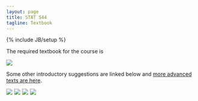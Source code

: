 ```yaml
---
layout: page
title: STAT 544
tagline: Textbook
---
```

{% include JB/setup %}

The required textbook for the course is 

<a href="http://www.amazon.com/gp/product/1439840954/ref=as_li_tl?ie=UTF8&camp=1789&creative=390957&creativeASIN=1439840954&linkCode=as2&tag=jarnieassprod-20&linkId=3HFCNUPX52YW2EVV"><img border="0" src="http://ws-na.amazon-adsystem.com/widgets/q?_encoding=UTF8&ASIN=1439840954&Format=_SL110_&ID=AsinImage&MarketPlace=US&ServiceVersion=20070822&WS=1&tag=jarnieassprod-20" ></a><img src="http://ir-na.amazon-adsystem.com/e/ir?t=jarnieassprod-20&l=as2&o=1&a=1439840954" width="1" height="1" border="0" alt="" style="border:none !important; margin:0px !important;" />

Some other introductory suggestions are linked below and [more advanced texts are here](../stat615/textbook.html).

<a rel="nofollow" href="http://www.amazon.com/gp/product/0124058884/ref=as_li_tl?ie=UTF8&camp=1789&creative=390957&creativeASIN=0124058884&linkCode=as2&tag=jarnieassprod-20&linkId=6ZIS3FHIRKUPMR3W"><img border="0" src="http://ws-na.amazon-adsystem.com/widgets/q?_encoding=UTF8&ASIN=0124058884&Format=_SL110_&ID=AsinImage&MarketPlace=US&ServiceVersion=20070822&WS=1&tag=jarnieassprod-20" ></a><img src="http://ir-na.amazon-adsystem.com/e/ir?t=jarnieassprod-20&l=as2&o=1&a=0124058884" width="1" height="1" border="0" alt="" style="border:none !important; margin:0px !important;" />
<a href="http://www.amazon.com/gp/product/0387922997/ref=as_li_tl?ie=UTF8&camp=1789&creative=390957&creativeASIN=0387922997&linkCode=as2&tag=jarnieassprod-20&linkId=3SNPU6H6B73SSERP"><img border="0" src="http://ws-na.amazon-adsystem.com/widgets/q?_encoding=UTF8&ASIN=0387922997&Format=_SL110_&ID=AsinImage&MarketPlace=US&ServiceVersion=20070822&WS=1&tag=jarnieassprod-20" ></a><img src="http://ir-na.amazon-adsystem.com/e/ir?t=jarnieassprod-20&l=as2&o=1&a=0387922997" width="1" height="1" border="0" alt="" style="border:none !important; margin:0px !important;" />
<a href="http://www.amazon.com/gp/product/0387922970/ref=as_li_tl?ie=UTF8&camp=1789&creative=390957&creativeASIN=0387922970&linkCode=as2&tag=jarnieassprod-20&linkId=ATN4CVBMQZXXVGIF"><img border="0" src="http://ws-na.amazon-adsystem.com/widgets/q?_encoding=UTF8&ASIN=0387922970&Format=_SL110_&ID=AsinImage&MarketPlace=US&ServiceVersion=20070822&WS=1&tag=jarnieassprod-20" ></a><img src="http://ir-na.amazon-adsystem.com/e/ir?t=jarnieassprod-20&l=as2&o=1&a=0387922970" width="1" height="1" border="0" alt="" style="border:none !important; margin:0px !important;" />
<a href="http://www.amazon.com/gp/product/0387715983/ref=as_li_tl?ie=UTF8&camp=1789&creative=390957&creativeASIN=0387715983&linkCode=as2&tag=jarnieassprod-20&linkId=G2MUEPSMJYM7QYHL"><img border="0" src="http://ws-na.amazon-adsystem.com/widgets/q?_encoding=UTF8&ASIN=0387715983&Format=_SL110_&ID=AsinImage&MarketPlace=US&ServiceVersion=20070822&WS=1&tag=jarnieassprod-20" ></a><img src="http://ir-na.amazon-adsystem.com/e/ir?t=jarnieassprod-20&l=as2&o=1&a=0387715983" width="1" height="1" border="0" alt="" style="border:none !important; margin:0px !important;" />
